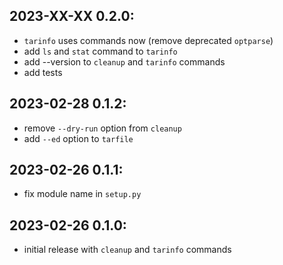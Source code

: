 2023-XX-XX   0.2.0:
-------------------
  * `tarinfo` uses commands now (remove deprecated `optparse`)
  * add `ls` and `stat` command to `tarinfo`
  * add --version to `cleanup` and `tarinfo` commands
  * add tests


2023-02-28   0.1.2:
-------------------
  * remove `--dry-run` option from `cleanup`
  * add `--ed` option to `tarfile`


2023-02-26   0.1.1:
-------------------
  * fix module name in `setup.py`


2023-02-26   0.1.0:
-------------------
  * initial release with `cleanup` and `tarinfo` commands
